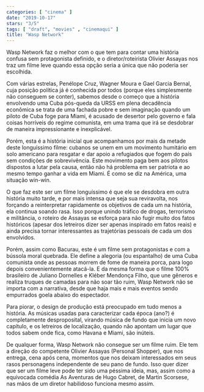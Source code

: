 ```yaml
---
categories: [ "cinema" ]
date: "2019-10-17"
stars: "3/5"
tags: [ "draft", "movies" , "cinemaqui" ]
title: "Wasp Network"
---
```

Wasp Network faz o melhor com o que tem para contar uma história confusa
sem protagonista definido, e o diretor/roteirista Olivier Assayas nos
traz um filme leve quando essa opção seria a única que não poderia
ser escolhida.

Com várias estrelas, Penélope Cruz, Wagner Moura e Gael Garcia Bernal,
cuja posição política já é conhecida por todos (porque eles
simplesmente não conseguem se conter), sabemos desde o começo que a
história envolvendo uma Cuba pós-queda da URSS em plena decadência
econômica se trata de uma fachada pobre e sem imaginação quando um
piloto de Cuba foge para Miami, é acusado de desertor pelo governo e
fala coisas horríveis do regime comunista, em uma trama que irá se
desdobrar de maneira impressionante e inexplicável.

Porém, esta é a história inicial que acompanhamos por mais da metade
deste longuíssimo filme: cubanos se unem em um movimento humitário em
solo americano para resgatar e dar apoio a refugiados que fogem do país
sem condições de sobrevivência. Este movimento paga bem aos pilotos
dispostos a lutar pela causa, então não há problema em ser patriota
e ao mesmo tempo ganhar a vida em Miami. É como se diz na América,
uma situação win-win.

O que faz este ser um filme longuíssimo é que ele se desdobra em outra
história muito tarde, e por mais intensa que seja sua reviravolta,
nos forçando a reinterpretar rapidamente os objetivos de cada um na
história, ela continua soando rasa. Isso porque unindo tráfico de
drogas, terrorismo e militância, o roteiro de Assayas se esforça para
não fugir muito dos fatos históricos (apesar dos letreiros dizer ser
apenas inspirado em fatos reais) e ainda precisa tornar interessantes
as trajetórias pessoais de cada um dos envolvidos.

Porém, assim como Bacurau, este é um filme sem protagonistas e com
a bússola moral quebrada. Ele define a alegoria (ou espantalho) de
uma Cuba comunista onde as pessoas morrem de fome de maneira porca,
para logo depois convenientemente atacá-la. E da mesma forma que o
filme 100% brasileiro de Juliano Dornelles e Kléber Mendonça Filho,
que une gêneros e realiza truques de camadas para não soar tão ruim,
Wasp Network não se importa com a narrativa, desde que haja mais e mais
eventos sendo empurrados goela abaixo do espectador.

Para piorar, o design de produção está preocupado em tudo menos a
história. As músicas usadas para caracterizar cada época (ano?) é
completamente desproposital, virando música de fundo que inicia um novo
capítulo, e os letreiros de localização, quando não apontam um lugar
que todos sabem onde fica, como Havana e Miami, são inúteis.

De qualquer forma, Wasp Network não consegue ser um filme ruim. Ele tem
a direção do competente Olivier Assayas (Personal Shopper), que nos
entrega, cena após cena, momentos que nos deixam interessados em seus
rasos personagens independente de seu pano de fundo. Isso quer dizer
que ser um filme leve pode ter sido uma péssima ideia, mas, assim como
a equivocada comédia As Aventuras de Hugo Cabret, de Martin Scorsese,
nas mãos de um diretor habilidoso funciona mesmo assim.
